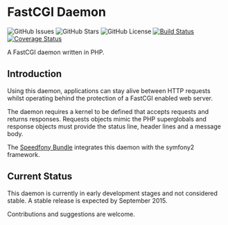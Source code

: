 # FastCGI Daemon

![GitHub Issues](https://img.shields.io/github/issues/PHPFastCGI/FastCGIDaemon.svg)
![GitHub Stars](https://img.shields.io/github/stars/PHPFastCGI/FastCGIDaemon.svg)
![GitHub License](https://img.shields.io/badge/license-GPLv2-blue.svg)
[![Build Status](https://travis-ci.org/PHPFastCGI/FastCGIDaemon.svg?branch=master)](https://travis-ci.org/PHPFastCGI/FastCGIDaemon)
[![Coverage Status](https://coveralls.io/repos/PHPFastCGI/FastCGIDaemon/badge.svg?branch=master)](https://coveralls.io/r/PHPFastCGI/FastCGIDaemon?branch=master)

A FastCGI daemon written in PHP.

## Introduction

Using this daemon, applications can stay alive between HTTP requests whilst operating behind the protection of a FastCGI enabled web server.

The daemon requires a kernel to be defined that accepts requests and returns responses. Requests objects mimic the PHP superglobals and response objects must provide the status line, header lines and a message body.

The [Speedfony Bundle](https://github.com/PHPFastCGI/SpeedfonyBundle) integrates this daemon with the symfony2 framework.

## Current Status

This daemon is currently in early development stages and not considered stable. A
stable release is expected by September 2015.

Contributions and suggestions are welcome.
